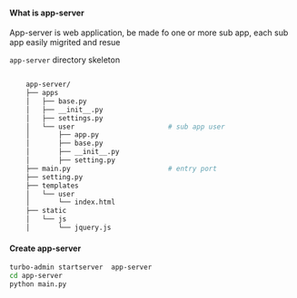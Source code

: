 #### What is app-server

App-server is web application, be made fo one or more sub app, each sub app easily migrited and resue


`app-server` directory skeleton


``` sh

    app-server/
    ├── apps
    │   ├── base.py
    │   ├── __init__.py
    │   ├── settings.py                
    │   └── user                       # sub app user
    │       ├── app.py
    │       ├── base.py
    │       ├── __init__.py
    │       ├── setting.py
    ├── main.py                        # entry port
    ├── setting.py                     
    ├── templates                      
    │   └── user
    │       └── index.html
    ├── static                         
    │   └── js
    │       └── jquery.js


```


#### Create app-server


```sh
turbo-admin startserver  app-server
cd app-server
python main.py
```




